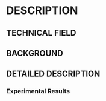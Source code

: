 # DESCRIPTION

## TECHNICAL FIELD

## BACKGROUND

## DETAILED DESCRIPTION

### Experimental Results

